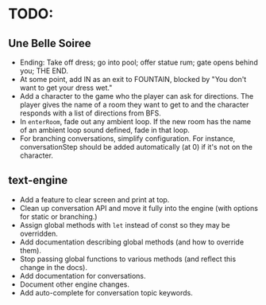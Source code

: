 # TODO:

## Une Belle Soiree
* Ending: Take off dress; go into pool; offer statue rum; gate opens behind you; THE END.
* At some point, add IN as an exit to FOUNTAIN, blocked by "You don't want to get your dress wet."
* Add a character to the game who the player can ask for directions. The player gives the name of a room they want to get to and the character responds with a list of directions from BFS.
* In `enterRoom`, fade out any ambient loop. If the new room has the name of an ambient loop sound defined, fade in that loop.
* For branching conversations, simplify configuration. For instance, conversationStep should be added automatically (at 0) if it's not on the character.

## text-engine
* Add a feature to clear screen and print at top.
* Clean up conversation API and move it fully into the engine (with options for static or branching.)
* Assign global methods with `let` instead of const so they may be overridden.
* Add documentation describing global methods (and how to override them).
* Stop passing global functions to various methods (and reflect this change in the docs).
* Add documentation for conversations.
* Document other engine changes.
* Add auto-complete for conversation topic keywords.
